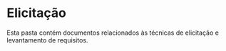 # Elicitação  
Esta pasta contém documentos relacionados às técnicas de elicitação e levantamento de requisitos.
